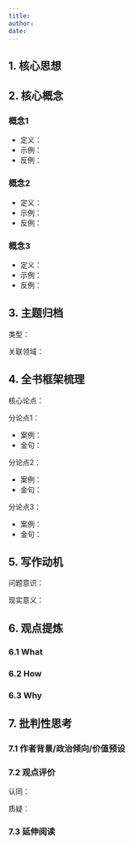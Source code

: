```yaml
---
title: 
author:
date: 
---
```


## 1. 核心思想

## 2. 核心概念

### 概念1

- 定义：
- 示例：
- 反例：

### 概念2

- 定义：
- 示例：
- 反例：

### 概念3

- 定义：
- 示例：
- 反例：

## 3. 主题归档

类型：

关联领域：

## 4. 全书框架梳理
  
核心论点：

分论点1：

- 案例：  
- 金句：  

分论点2：  

- 案例：  
- 金句：  

分论点3：  

- 案例：
- 金句：  

## 5. 写作动机

问题意识：

现实意义：

## 6. 观点提炼

### 6.1 What

### 6.2 How

### 6.3 Why

## 7. 批判性思考

### 7.1 作者背景/政治倾向/价值预设

### 7.2 观点评价

认同：

质疑：

### 7.3 延伸阅读
